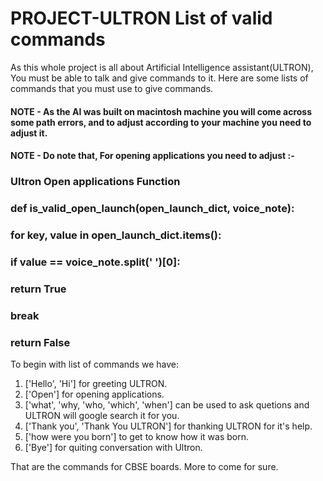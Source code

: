 # PROJECT-ULTRON List of valid commands
As this whole project is all about Artificial Intelligence assistant(ULTRON), You must be able to talk and give commands to it. Here are some lists of commands that you must use to give commands. 
#### NOTE - As the AI was built on macintosh machine you will come across some path errors, and to adjust according to your machine you need to adjust it.
#### NOTE - Do note that, For opening applications you need to adjust :-

### Ultron Open applications Function
### def is_valid_open_launch(open_launch_dict, voice_note):
### for key, value in open_launch_dict.items():
### if value == voice_note.split(' ')[0]:
### return True
### break
### return False


To begin with list of commands we have:
1. ['Hello', 'Hi'] for greeting ULTRON.
2. ['Open'] for opening applications.
3. ['what', 'why, 'who, 'which', 'when'] can be used to ask quetions and ULTRON will google search it for you.
4. ['Thank you', 'Thank You ULTRON'] for thanking ULTRON for it's help.
5. ['how were you born'] to get to know how it was born.
6. ['Bye'] for quiting conversation with Ultron.

That are the commands for CBSE boards. More to come for sure.

